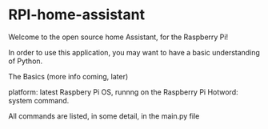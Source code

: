 # RPI-home-assistant

Welcome to the open source home Assistant, for the Raspberry Pi!

In order to use this application, you may want to have a basic understanding of Python.

The Basics (more info coming, later)

platform: latest Raspbery Pi OS, runnng on the Raspberry Pi
Hotword: system command.


All commands are listed, in some detail, in the main.py file
